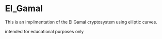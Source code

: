 El_Gamal
========

This is an implimentation of the El Gamal cryptosystem using elliptic curves.

intended for educational purposes only
